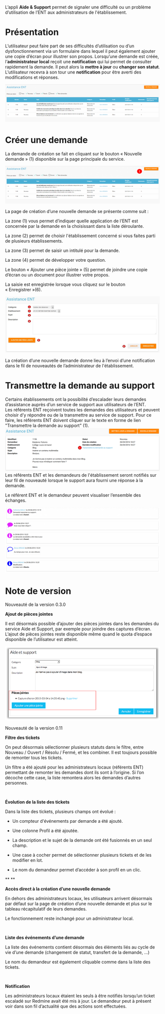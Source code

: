 L’appli **Aide & Support** permet de signaler une difficulté ou un problème d’utilisation de l’ENT aux administrateurs de l'établissement.


Présentation
============

L’utilisateur peut faire part de ses difficultés d’utilisation ou d’un dysfonctionnement via un formulaire dans lequel il peut également ajouter une copie d’écran pour illustrer son propos. Lorsqu’une demande est créée, l’**administrateur local** reçoit une **notification** qui lui permet de consulter rapidement la demande. Il peut alors la **mettre à jour** ou **changer son statut**. L’utilisateur recevra à son tour une **notification** pour être averti des modifications et réponses.

![](.gitbook/assets/aide_1-1024x248.png)

Créer une demande
=================

La demande de création se fait en cliquant sur le bouton « Nouvelle demande » (1) disponible sur la page principale du service.

![](.gitbook/assets/aide_2-1024x248.png)

La page de création d’une nouvelle demande se présente comme suit :

La zone (1) vous permet d’indiquer quelle application de l’ENT est concernée par la demande en la choisissant dans la liste déroulante.

La zone (2) permet de choisir l'établissement concerné si vous faites parti de plusieurs établissements.

La zone (3) permet de saisir un intitulé pour la demande.

La zone (4) permet de développer votre question.

Le bouton « Ajouter une pièce jointe » (5) permet de joindre une copie d’écran ou un document pour illustrer votre propos.

La saisie est enregistrée lorsque vous cliquez sur le bouton « Enregistrer »(6).

![](.gitbook/assets/4-Assistance-ENT.png)

La création d’une nouvelle demande donne lieu à l’envoi d’une notification dans le fil de nouveautés de l’administrateur de l'établissement.

Transmettre la demande au support
=================================

Certains établissements ont la possibilité d’escalader leurs demandes d’assistance auprès d’un service de support aux utilisateurs de l’ENT.  
Les référents ENT reçoivent toutes les demandes des utilisateurs et peuvent choisir d’y répondre ou de la transmettre au service de support. Pour ce faire, les référents ENT doivent cliquer sur le texte en forme de lien "Transmettre la demande au support" (1).  
![](.gitbook/assets/6-Assistance-ENT.png)  
Les référents ENT et les demandeurs de l'établissement seront notifiés sur leur fil de nouveauté lorsque le support aura fourni une réponse à la demande.

Le référent ENT et le demandeur peuvent visualiser l’ensemble des échanges.

![](.gitbook/assets/aide_4-1024x432.png)

Note de version
===============

Nouveauté de la version 0.3.0

**Ajout de pièces jointes**

Il est désormais possible d’ajouter des pièces jointes dans les demandes du service Aide et Support, par exemple pour joindre des captures d’écran. L’ajout de pièces jointes reste disponible même quand le quota d’espace disponible de l’utilisateur est atteint.

![](.gitbook/assets/NDF-13.png)  

Nouveauté de la version 0.11

**Filtre des tickets**

On peut désormais sélectionner plusieurs statuts dans le filtre, entre Nouveau / Ouvert / Résolu / Fermé, et les combiner. Il est toujours possible de remonter tous les tickets.

Un filtre a été ajouté pour les administrateurs locaux (référents ENT) permettant de remonter les demandes dont ils sont à l’origine. Si l’on décoche cette case, la liste remontera alors les demandes d’autres personnes.

 

**Évolution de la liste des tickets**

Dans la liste des tickets, plusieurs champs ont évolué :

-   Un compteur d'événements par demande a été ajouté.

-   Une colonne Profil a été ajoutée.

-   La description et le sujet de la demande ont été fusionnés en un seul champ.

-   Une case à cocher permet de sélectionner plusieurs tickets et de les modifier en lot.

-   Le nom du demandeur permet d’accéder à son profil en un clic.

** **

**Accès direct à la création d’une nouvelle demande**

En dehors des administrateurs locaux, les utilisateurs arrivent désormais par défaut sur la page de création d’une nouvelle demande et plus sur le tableau récapitulatif de leurs demandes.

Le fonctionnement reste inchangé pour un administrateur local.

 

**Liste des événements d’une demande**

La liste des événements contient désormais des éléments liés au cycle de vie d’une demande (changement de statut, transfert de la demande, …)

Le nom du demandeur est également cliquable comme dans la liste des tickets.

 

**Notification**

Les administrateurs locaux étaient les seuls à être notifiés lorsqu’un ticket escaladé sur Redmine avait été mis à jour. Le demandeur peut à présent voir dans son fil d’actualité que des actions sont effectuées.
